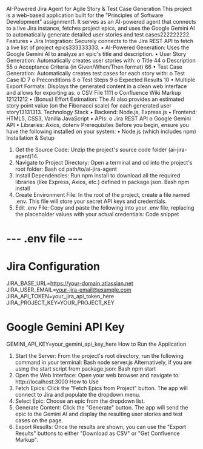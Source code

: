 AI-Powered Jira Agent for Agile Story & Test Case Generation
This project is a web-based application built for the "Principles of Software Development" assignment1. It serves as an AI-powered agent that connects to a live Jira instance, fetches project epics, and uses the Google Gemini AI to automatically generate detailed user stories and test cases222222222.
Features
•	Jira Integration: Securely connects to the Jira REST API to fetch a live list of project epics333333333.
•	AI-Powered Generation: Uses the Google Gemini AI to analyze an epic's title and description.
•	User Story Generation: Automatically creates user stories with:
o	Title 44
o	Description 55
o	Acceptance Criteria (in Given/When/Then format) 66
•	Test Case Generation: Automatically creates test cases for each story with:
o	Test Case ID 7
o	Preconditions 8
o	Test Steps 9
o	Expected Results 10
•	Multiple Export Formats: Displays the generated content in a clean web interface and allows for exporting as:
o	CSV File 1111
o	Confluence Wiki Markup 12121212
•	(Bonus) Effort Estimation: The AI also provides an estimated story point value (on the Fibonacci scale) for each generated user story13131313.
Technology Stack
•	Backend: Node.js, Express.js
•	Frontend: HTML5, CSS3, Vanilla JavaScript
•	APIs:
o	Jira REST API
o	Google Gemini API
•	Libraries: Axios, dotenv
Prerequisites
Before you begin, ensure you have the following installed on your system:
•	Node.js (which includes npm)
Installation & Setup
1.	Get the Source Code:
Unzip the project's source code folder (ai-jira-agent)14.
2.	Navigate to Project Directory:
Open a terminal and cd into the project's root folder:
Bash
cd path/to/ai-jira-agent
3.	Install Dependencies:
Run npm install to download all the required libraries (like Express, Axios, etc.) defined in package.json.
Bash
npm install
4.	Create Environment File:
In the root of the project, create a file named .env. This file will store your secret API keys and credentials.
5.	Edit .env File:
Copy and paste the following into your .env file, replacing the placeholder values with your actual credentials:
Code snippet
# --- .env file ---

# Jira Configuration
JIRA_BASE_URL=https://your-domain.atlassian.net
JIRA_USER_EMAIL=your-jira-email@example.com
JIRA_API_TOKEN=your_jira_api_token_here
JIRA_PROJECT_KEY=YOUR_PROJECT_KEY

# Google Gemini API Key
GEMINI_API_KEY=your_gemini_api_key_here
How to Run the Application
1.	Start the Server:
From the project's root directory, run the following command in your terminal:
Bash
node server.js
Alternatively, if you are using the start script from package.json:
Bash
npm start
2.	Open the Web Interface:
Open your web browser and navigate to:
http://localhost:3000
How to Use
1.	Fetch Epics: Click the "Fetch Epics from Project" button. The app will connect to Jira and populate the dropdown menu.
2.	Select Epic: Choose an epic from the dropdown list.
3.	Generate Content: Click the "Generate" button. The app will send the epic to the Gemini AI and display the resulting user stories and test cases on the page.
4.	Export Results: Once the results are shown, you can use the "Export Results" buttons to either "Download as CSV" or "Get Confluence Markup".
